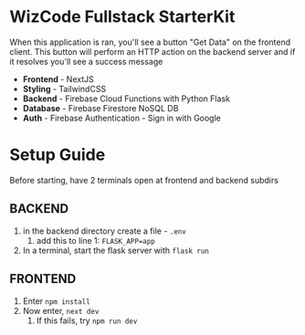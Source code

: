 # WizCode Fullstack StarterKit

When this application is ran, you'll see a button "Get Data" on the frontend client. This button will perform an HTTP action on the backend server and if it resolves you'll see a success message

- **Frontend** - NextJS
- **Styling** - TailwindCSS
- **Backend** - Firebase Cloud Functions with Python Flask
- **Database** - Firebase Firestore NoSQL DB
- **Auth** - Firebase Authentication - Sign in with Google

# Setup Guide

Before starting, have 2 terminals open at frontend and backend subdirs

## BACKEND
1. in the backend directory create a file - ```.env```
   1. add this to line 1: ```FLASK_APP=app```
2. In a terminal, start the flask server with ```flask run```

## FRONTEND
1. Enter ```npm install```
4. Now enter, ```next dev```
   1. If this fails, try ```npm run dev```  

